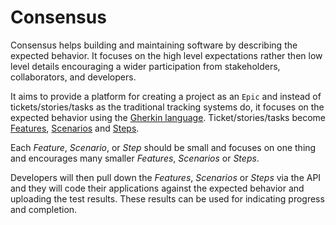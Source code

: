 # Consensus

Consensus helps building and maintaining software by describing the expected behavior.
It focuses on the high level expectations rather then low level details encouraging a wider
participation from stakeholders, collaborators, and developers.

It aims to provide a platform for creating a project as an `Epic` and instead of tickets/stories/tasks
as the traditional tracking systems do, it focuses on the expected behavior using the [Gherkin language](https://en.wikipedia.org/wiki/Cucumber_(software)#Gherkin_language). Ticket/stories/tasks become [Features](https://en.wikipedia.org/wiki/Cucumber_(software)#Features), [Scenarios](https://en.wikipedia.org/wiki/Cucumber_(software)#Scenarios) and [Steps](https://en.wikipedia.org/wiki/Cucumber_(software)#Steps).

Each *Feature*,  *Scenario*, or *Step* should be small and focuses on one thing and encourages many smaller *Features*, *Scenarios* or *Steps*.

Developers will then pull down the *Features*, *Scenarios* or *Steps* via the API and they will code their applications against the expected behavior and uploading the test results. These results can be used for indicating progress and completion.